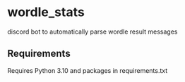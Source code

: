 # wordle_stats
discord bot to automatically parse wordle result messages

## Requirements
Requires Python 3.10 and packages in requirements.txt